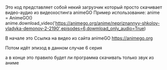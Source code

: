 Это код представляет собой некий загрузчик который просто скачивает видео-аудио из видеохостинга animeGO 
Пример использование:
anime = AnimeGO()
anime.download_video('https://animego.org/anime/nepriznannyy-shkoloy-vladyka-demonov-2-2190',episodes=6,dowmload_only_audio=True)


В начале это Ссылка на видео из сайта animeGO https://animego.org

Потом идёт эпизод в данном случае 6 серия 

а в конце это правило будет ли программа скачивать только звук из аниме
